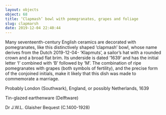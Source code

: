 ```yaml
---
layout: objects
object: 68
title: ‘Clapmash’ bowl with pomegranates, grapes and foliage
slug: clapmarsh
date: 2019-12-04 22:40:44
---
```

Many seventeenth-century English ceramics are decorated with pomegranates, like this distinctively shaped ‘clapmash’ bowl, whose name derives from the Dutch 2019-12-04- ‘Klapmuts’,  a sailor’s hat with a rounded crown and a broad flat brim. Its underside is dated ‘1639’ and has the initial letter ‘I’ combined with ‘B’ followed by ‘M’. The combination of ripe pomegranates with grapes (both symbols of fertility), and the precise form of the conjoined initials, make it likely that this dish was made to commemorate a marriage.  

Probably London (Southwark), England, or possibly Netherlands, 1639  

Tin-glazed earthenware (Delftware)  

Dr J.W.L. Glaisher Bequest (C.1400-1928)
